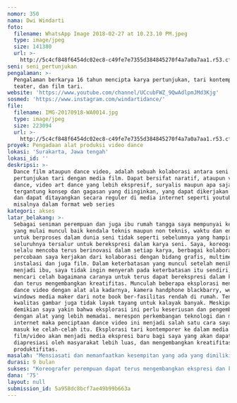 ```yaml
---
nomor: 350
nama: Dwi Windarti
foto:
  filename: WhatsApp Image 2018-02-27 at 10.23.10 PM.jpeg
  type: image/jpeg
  size: 141380
  url: >-
    http://5c4cf848f6454dc02ec8-c49fe7e7355d384845270f4a7a0a7aa1.r53.cf2.rackcdn.com/709d5b2a-42f9-4afa-abf0-b22547e68141/WhatsApp%20Image%202018-02-27%20at%2010.23.10%20PM.jpeg
seni: seni_pertunjukan
pengalaman: >-
  Pengalaman berkarya 16 tahun mencipta karya pertunjukan, tari kontemporer,
  teater, dan film tari.
website: 'https://www.youtube.com/channel/UCcubFWZ_9QwAdlpmJMd3Kjg'
sosmed: 'https://www.instagram.com/windartidance/'
file:
  filename: IMG-20170918-WA0014.jpg
  type: image/jpeg
  size: 223094
  url: >-
    http://5c4cf848f6454dc02ec8-c49fe7e7355d384845270f4a7a0a7aa1.r53.cf2.rackcdn.com/3d969f77-f422-44af-9e2c-66003cb44d27/IMG-20170918-WA0014.jpg
proyek: Pengadaan alat produksi video dance
lokasi: 'Surakarta, Jawa tengah'
lokasi_id: ''
deskripsi: >-
  Dance film ataupun dance video, adalah sebuah kolaborasi antara seni
  pertunjukan tari dengan media film. Dapat bersifat naratif, ataupun video
  dance, video art dance yang lebih ekspresif, suryalis maupun apa saja
  tergantung konsep dan gagasan yang diinginkan, yang dapat dikerjakan bertahap
  dan dapat ditayangkan secara reguler di media internet seperti youtube canel
  misalnya dalam format web series
kategori: akses
latar_belakang: >-
  Sebagai seniman perempuan dan juga ibu rumah tangga saya mempunyai kendala
  yang mulai muncul baik kendala teknis maupun non teknis, waktu dan energi
  untuk berproses dalam dunia seni tidak seperti sebelumnya yang hampir
  seluruhnya tersalur untuk berekspresi dalam karya seni. Saya, koreografer yang
  selalu mencoba terus berinovasi dalam setiap karya, berbagai kolaborasi dan
  percobaan saya kerjakan dari kolaborasi dengan bidang grafis, multimedia,
  instalasi dan juga film. Dalam keterbatasan yang muncul setelah menikah dan
  menjadi ibu, saya tidak ingin menyerah pada keterbatasan itu sendiri,  selalu
  mencari celah bagaimana caranya untuk terus dapat berekspresi dalam karya seni
  dan terus mengembangkan kreatifitas. Munculah beberapa eksplorasi menciptakan
  dance video dengan alat ala kadarnya, kamera handphone blackbarry, web cam dan
  windows media maker dari note book ber-fasilitas rendah di rumah. Tentu saja
  kwalitas gambar juga tidak layak tayang untuk kalayak banyak. Meskipun
  demikian saya yakin bahwa eksplorasi ini perlu keseriusan dan pengembangan,
  dengan alat yang lebih memadai. merespon perkembangan teknologi dan media
  internet maka penciptaan dance video ini menjadi salah satu cara saya untuk
  masuk ke celah-celah itu. Eksplorasi tari kontemporer ke dalam media
  film/video akan menjadi media ekspresi baru bagi saya yang akan dapat
  diapresiasi oleh masyarakat lebih luas, dan mengembangkan kreatifitas serta
  produktifitas. 
masalah: "Mensiasati dan memanfaatkan kesempitan yang ada yang dimiliki perempuan untuk tetap maju dan berkembang dalam berkarya sebagai media berekspresi dan berkomunikasi dengan mengadakan alat-alat pendukung yang memadai.\r\n"
durasi: 9 bulan
sukses: "Koreografer perempuan dapat terus mengembangkan ekspresi dan kreatifitasnya melalui karyanya dalam bentuk film tari atau video tari berdurasi pendek  yang dapat dikerjakan bertahap dan dapat ditayangkan secara reguler di media internet seperti youtube canel misalnya dalam format web series, dan juga penting akan membuat format lain misalnya dengan durasi yang lebih panjang untuk putaran khusus dan terbatas waktu dan tempat guna membuka dialog, diskusi dan bertukar pengetahuan. \r\nKarya-karya yang diciptakan dapat terus ada dan dinikmati oleh seluruh penonton diberbagai belahan dunia tanpa batas waktu dan tempat. \r\nDengan adanya fasilitas yang memadai, produktifitas seniman perempuan akan meningkat dalam berbagai kesempatan dan kendala selama ini."
dana: '75'
layout: null
submission_id: 5a958dc8bcf7ae49b99b663a
---
```

